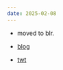 ```yaml
---
date: 2025-02-08
---
```


- moved to blr.

- [blog](/blog/new-beginnings/)

- [twt](https://x.com/byt3h3ad/status/1888148833428816087)
